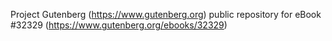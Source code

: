 Project Gutenberg (https://www.gutenberg.org) public repository for eBook #32329 (https://www.gutenberg.org/ebooks/32329)
